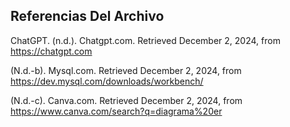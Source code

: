 ## Referencias Del Archivo

ChatGPT. (n.d.). Chatgpt.com. Retrieved December 2, 2024, from https://chatgpt.com

(N.d.-b). Mysql.com. Retrieved December 2, 2024, from https://dev.mysql.com/downloads/workbench/

(N.d.-c). Canva.com. Retrieved December 2, 2024, from https://www.canva.com/search?q=diagrama%20er
